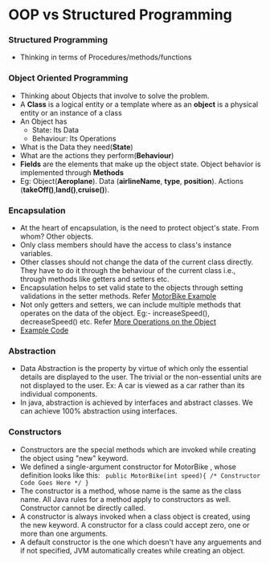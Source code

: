 # OOP vs Structured Programming

### Structured Programming

- Thinking in terms of Procedures/methods/functions

### Object Oriented Programming

- Thinking about Objects that involve to solve the problem.
- A **Class** is a logical entity or a template where as an **object** is a physical entity or an instance of a class
- An Object has
  - State: Its Data
  - Behaviour: Its Operations
- What is the Data they need(**State**)
- What are the actions they perform(**Behaviour**)
- **Fields** are the elements that make up the object state. Object behavior is implemented through **Methods**
- Eg: Object(**Aeroplane**). Data (**airlineName**, **type**, **position**). Actions (**takeOff()**,**land()**,**cruise()**).

### Encapsulation

- At the heart of encapsulation, is the need to protect object's state. From whom? Other objects.
- Only class members should have the access to class's instance variables.
- Other classes should not change the data of the current class directly. They have to do it through the behaviour of the current class i.e., through methods like getters and setters etc.
- Encapsulation helps to set valid state to the objects through setting validations in the setter methods. Refer [MotorBike Example](oop/MotorBike.java)
- Not only getters and setters, we can include multiple methods that operates on the data of the object. Eg:- increaseSpeed(), decreaseSpeed() etc. Refer [More Operations on the Object](oop/MotorBike.java)
- [Example Code](oop/MotorBike.java)

### Abstraction

- Data Abstraction is the property by virtue of which only the essential details are displayed to the user. The trivial or the non-essential units are not displayed to the user. Ex: A car is viewed as a car rather than its individual components.
- In java, abstraction is achieved by interfaces and abstract classes. We can achieve 100% abstraction using interfaces.

### Constructors

- Constructors are the special methods which are invoked while creating the object using "new" keyword.
- We defined a single-argument constructor for MotorBike , whose definition looks like this:
  ` public MotorBike(int speed){ /* Constructor Code Goes Here */ }`
- The constructor is a method, whose name is the same as the class name. All Java rules for a method apply to constructors as well. Constructor cannot be directly called.
- A constructor is always invoked when a class object is created, using the new keyword. A constructor for a class could accept zero, one or more than one arguments.
- A default constructor is the one which doesn't have any arguements and if not specified, JVM automatically creates while creating an object.
